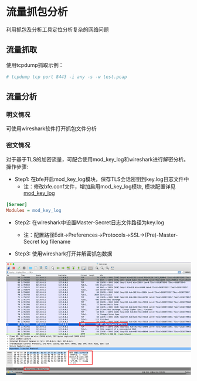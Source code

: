 # 流量抓包分析

利用抓包及分析工具定位分析复杂的网络问题

## 流量抓取

使用tcpdump抓取示例：

```bash
# tcpdump tcp port 8443 -i any -s -w test.pcap
```

## 流量分析

### 明文情况

可使用wireshark软件打开抓包文件分析

### 密文情况

对于基于TLS的加密流量，可配合使用mod_key_log和wireshark进行解密分析。操作步骤:

* Step1: 在bfe开启mod_key_log模块，保存TLS会话密钥到key.log日志文件中
  * 注：修改bfe.conf文件，增加启用mod_key_log模块, 模块配置详见[mod_key_log](../modules/mod_key_log/mod_key_log.md)

```ini
[Server]
Modules = mod_key_log
```

* Step2: 在wireshark中设置Master-Secret日志文件路径为key.log
  * 注：配置路径Edit→Preferences→Protocols→SSL→(Pre)-Master-Secret log filename

* Step3: 使用wireshark打开并解密抓包数据

![WireShark解密https](../../images/wireshark-https.png)
